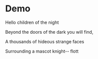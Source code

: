 # Demo

Hello children of the night

Beyond the doors of the dark you will find,

A thousands of hideous strange faces 

Surrounding a mascot knight--
flott
